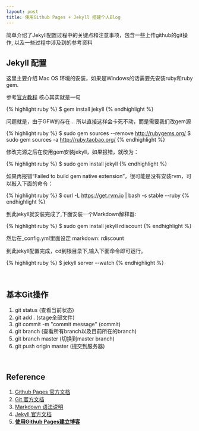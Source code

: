 ```yaml
---
layout: post
title: 使用Github Pages + Jekyll 搭建个人Blog
---
```


简单介绍了Jekyll配置过程中的关键点和注意事项，包含一些上传github的git操作, 以及一些过程中涉及到的参考资料

Jekyll 配置
---

这里主要介绍 Mac OS 环境的安装，如果是Windows的话需要先安装ruby和ruby gem.

参考[官方教程](http://jekyllrb.com/docs/installation/)
核心其实就是一句

{% highlight ruby %}
$ gem install jekyll
{% endhighlight %}

问题就是，由于GFW的存在... 所以直接这样会卡死不动，而是需要我们改gem源


{% highlight ruby %}
$ sudo gem sources --remove http://rubygems.org/
$ sudo gem sources -a http://ruby.taobao.org/
{% endhighlight %}

修改完源之后在使用gem安装jekyll，如果报错，就改为：

{% highlight ruby %}
$ sudo gem install jekyll
{% endhighlight %}

如果再报错“Failed to build gem native extension”，很可能是没有安装rvm，可以敲入下面的命令：

{% highlight ruby %}
$ curl -L https://get.rvm.io | bash -s stable --ruby
{% endhighlight %}

到此jekyll就安装完成了,下面安装一个Markdown解释器:

{% highlight ruby %}
$ sudo gem install jekyll rdiscount
{% endhighlight %}

然后在_config.yml里面设定 markdown: rdiscount

到此jekyll配置完成，cd到根目录下,输入下面命令即可运行。

{% highlight ruby %}
$ jekyll server --watch 
{% endhighlight %}

<br>

基本Git操作
---


1. git status (查看当前状态)
2. git add . (stage全部文件)
3. git commit -m "commit message" (commit)
4. git branch (查看所有branch以及目前所在的branch)
5. git branch master (切换到master branch)
6. git push origin master (提交到服务器)


<br>

Reference
---

1. [Github Pages 官方文档](pages.github.com)
2. [Git 官方文档](http://git-scm.com/about)
3. [Markdown 语法说明](http://wowubuntu.com/markdown/basic.html)
4. [Jekyll 官方文档](http://jekyllrb.com/docs/installation/)
5. **[使用Github Pages建立博客](http://beiyuu.com/github-pages/)**



